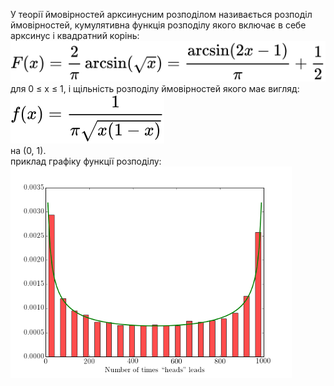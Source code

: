 У теорії ймовірностей арксинусним розподілом називається розподіл ймовірностей, 
кумулятивна функція розподілу якого включає в себе арксинус і квадратний корінь:
<br>
![My-image](formulas/arcsin-distribution.svg)
<br>для 0 ≤ х ≤ 1, і щільність розподілу ймовірностей якого має вигляд:
<br>
![My-image](formulas/arcsin2.svg)
<br>
на (0, 1).
<br>
приклад графіку функції розподілу:
<br>
![My-image](formulas/plot-example.png)